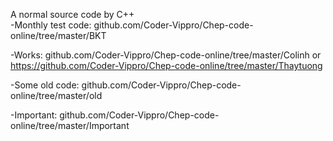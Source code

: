 A normal source code by C++  
-Monthly test code: github.com/Coder-Vippro/Chep-code-online/tree/master/BKT  

-Works: github.com/Coder-Vippro/Chep-code-online/tree/master/Colinh or https://github.com/Coder-Vippro/Chep-code-online/tree/master/Thaytuong  

-Some old code: github.com/Coder-Vippro/Chep-code-online/tree/master/old  

-Important: github.com/Coder-Vippro/Chep-code-online/tree/master/Important


